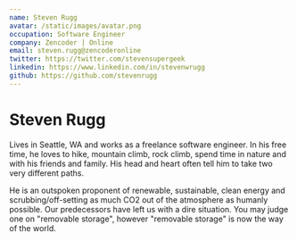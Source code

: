 ```yaml
---
name: Steven Rugg
avatar: /static/images/avatar.png
occupation: Software Engineer
company: Zencoder | Online
email: steven.rugg@zencoderonline
twitter: https://twitter.com/stevensupergeek
linkedin: https://www.linkedin.com/in/stevenwrugg
github: https://github.com/stevenrugg
---
```


# Steven Rugg

Lives in Seattle, WA and works as a freelance software engineer. In his free time, he loves to hike, mountain climb, rock climb, spend time in nature and with his friends and family. His head and heart often tell him to take two very different paths.

He is an outspoken proponent of renewable, sustainable, clean energy and scrubbing/off-setting as much CO2 out of the atmosphere as humanly possible. Our predecessors have left us with a dire situation. You may judge one on "removable storage", however "removable storage" is now the way of the world.
